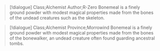>[!dialogue] Class;Alchemist Author;R-Zero
Bonemeal is a finely ground powder with modest magical properties made from the bones of the undead creatures such as the skeleton.

>[!dialogue] Class;Alchemist Province;Morrowind
Bonemeal is a finely ground powder with modest magical properties made from the bones of the bonewalker, an undead creature often found guarding ancestral tombs.